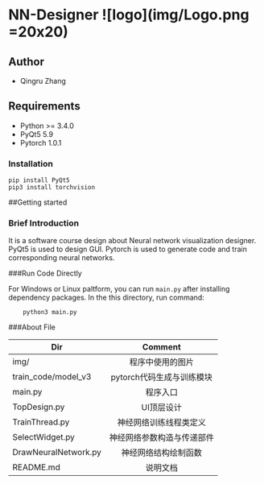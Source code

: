 # NN-Designer ![logo](img/Logo.png =20x20) 

## Author
+ Qingru Zhang


## Requirements

* Python >= 3.4.0 
* PyQt5 5.9
* Pytorch 1.0.1

### Installation ###
    pip install PyQt5
    pip3 install torchvision


##Getting started
<!-- ![avatar](img/geneAct.png =20x20)   -->

### Brief Introduction
It is a software course design about Neural network visualization designer. PyQt5 is used to design GUI.
Pytorch is used to generate code and train corresponding neural networks.

###Run Code Directly 
<!-- ![avatar](img/trainAct.png =20x20) -->
For Windows or Linux paltform, you can run `main.py` after installing dependency packages.
In the this directory, run command:
```
    python3 main.py
```

###About File

| Dir   |      Comment      |
|----------|:-------------:|
|img/                   |    程序中使用的图片  |
|train_code/model_v3  | pytorch代码生成与训练模块 |
|main.py | 程序入口 |
|TopDesign.py | UI顶层设计 |
|TrainThread.py | 神经网络训练线程类定义 |
|SelectWidget.py| 神经网络参数构造与传递部件 |
|DrawNeuralNetwork.py| 神经网络结构绘制函数 |
|README.md                 |    说明文档    |

